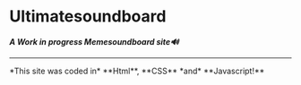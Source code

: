 # Ultimatesoundboard
***A Work in progress Memesoundboard site🔊***
<hr width=100%>
*This site was coded in* **Html**, **CSS** *and* **Javascript!**


